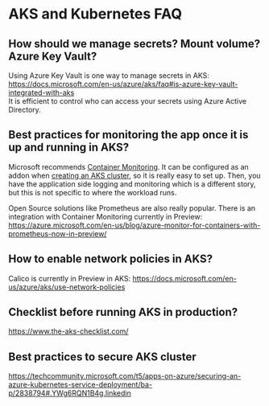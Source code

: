 # AKS and Kubernetes FAQ

## How should we manage secrets? Mount volume? Azure Key Vault?  
Using Azure Key Vault is one way to manage secrets in AKS: https://docs.microsoft.com/en-us/azure/aks/faq#is-azure-key-vault-integrated-with-aks  
It is efficient to control who can access your secrets using Azure Active Directory.   

## Best practices for monitoring the app once it is up and running in AKS?
Microsoft recommends [Container Monitoring](https://docs.microsoft.com/en-us/azure/azure-monitor/insights/container-insights-overview). It can be configured as an addon when [creating an AKS cluster](https://docs.microsoft.com/en-us/azure/aks/kubernetes-walkthrough#create-aks-cluster), so it is really easy to set up. Then, you have the application side logging and monitoring which is a different story, but this is not specific to where the workload runs.   

Open Source solutions like Prometheus are also really popular. There is an integration with Container Monitoring currently in Preview: https://azure.microsoft.com/en-us/blog/azure-monitor-for-containers-with-prometheus-now-in-preview/

## How to enable network policies in AKS? 
Calico is currently in Preview in AKS: https://docs.microsoft.com/en-us/azure/aks/use-network-policies  


## Checklist before running AKS in production? 
https://www.the-aks-checklist.com/

## Best practices to secure AKS cluster
https://techcommunity.microsoft.com/t5/apps-on-azure/securing-an-azure-kubernetes-service-deployment/ba-p/2838794#.YWg6RQN1B4g.linkedin

